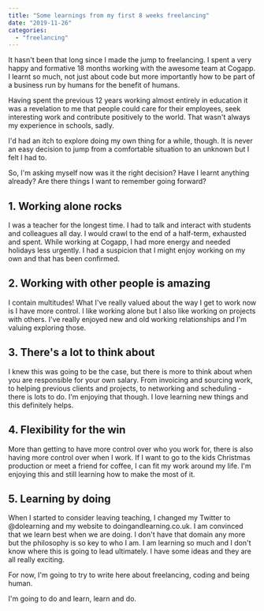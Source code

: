 ```yaml
---
title: "Some learnings from my first 8 weeks freelancing"
date: "2019-11-26"
categories: 
  - "freelancing"
---
```


It hasn't been that long since I made the jump to freelancing. I spent a very happy and formative 18 months working with the awesome team at Cogapp. I learnt so much, not just about code but more importantly how to be part of a business run by humans for the benefit of humans.

Having spent the previous 12 years working almost entirely in education it was a revelation to me that people could care for their employees, seek interesting work and contribute positively to the world. That wasn't always my experience in schools, sadly.

I'd had an itch to explore doing my own thing for a while, though. It is never an easy decision to jump from a comfortable situation to an unknown but I felt I had to.

So, I'm asking myself now was it the right decision? Have I learnt anything already? Are there things I want to remember going forward?

## 1\. Working alone rocks

I was a teacher for the longest time. I had to talk and interact with students and colleagues all day. I would crawl to the end of a half-term, exhausted and spent. While working at Cogapp, I had more energy and needed holidays less urgently. I had a suspicion that I might enjoy working on my own and that has been confirmed.

## 2\. Working with other people is amazing

I contain multitudes! What I've really valued about the way I get to work now is I have more control. I like working alone but I also like working on projects with others. I've really enjoyed new and old working relationships and I'm valuing exploring those.

## 3\. There's a lot to think about

I knew this was going to be the case, but there is more to think about when you are responsible for your own salary. From invoicing and sourcing work, to helping previous clients and projects, to networking and scheduling - there is lots to do. I'm enjoying that though. I love learning new things and this definitely helps.

## 4\. Flexibility for the win

More than getting to have more control over who you work for, there is also having more control over when I work. If I want to go to the kids Christmas production or meet a friend for coffee, I can fit my work around my life. I'm enjoying this and still learning how to make the most of it.

## 5\. Learning by doing

When I started to consider leaving teaching, I changed my Twitter to @dolearning and my website to doingandlearning.co.uk. I am convinced that we learn best when we are doing. I don't have that domain any more but the philosophy is so key to who I am. I am learning so much and I don't know where this is going to lead ultimately. I have some ideas and they are all really exciting.

For now, I'm going to try to write here about freelancing, coding and being human.

I'm going to do and learn, learn and do.
